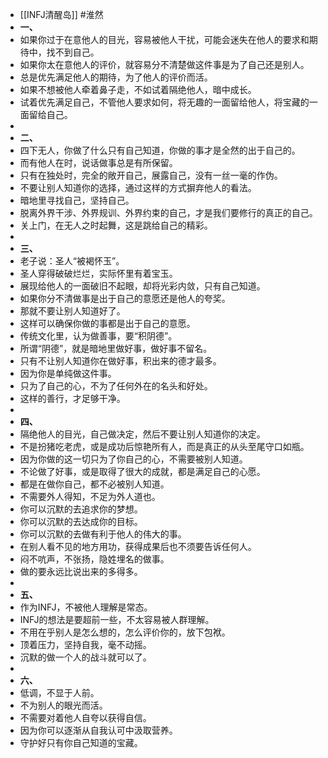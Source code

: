 - [[INFJ清醒岛]] #淮然
- **一、**
- 如果你过于在意他人的目光，容易被他人干扰，可能会迷失在他人的要求和期待中，找不到自己。
- 如果你太在意他人的评价，就容易分不清楚做这件事是为了自己还是别人。
- 总是优先满足他人的期待，为了他人的评价而活。
- 如果不想被他人牵着鼻子走，不如试着隔绝他人，暗中成长。
- 试着优先满足自己，不管他人要求如何，将无趣的一面留给他人，将宝藏的一面留给自己。
-
- **二、**
- 四下无人，你做了什么只有自己知道，你做的事才是全然的出于自己的。
- 而有他人在时，说话做事总是有所保留。
- 只有在独处时，完全的敞开自己，展露自己，没有一丝一毫的作伪。
- 不要让别人知道你的选择，通过这样的方式摒弃他人的看法。
- 暗地里寻找自己，坚持自己。
- 脱离外界干涉、外界规训、外界约束的自己，才是我们要修行的真正的自己。
- 关上门，在无人之时起舞，这是跳给自己的精彩。
-
- **三、**
- 老子说：圣人“被褐怀玉”。
- 圣人穿得破破烂烂，实际怀里有着宝玉。
- 展现给他人的一面破旧不起眼，却将光彩内敛，只有自己知道。
- 如果你分不清做事是出于自己的意愿还是他人的夸奖。
- 那就不要让别人知道好了。
- 这样可以确保你做的事都是出于自己的意愿。
- 传统文化里，认为做善事，要“积阴德”。
- 所谓“阴德”，就是暗地里做好事，做好事不留名。
- 只有不让别人知道你在做好事，积出来的德才最多。
- 因为你是单纯做这件事。
- 只为了自己的心，不为了任何外在的名头和好处。
- 这样的善行，才足够干净。
-
- **四、**
- 隔绝他人的目光，自己做决定，然后不要让别人知道你的决定。
- 不是扮猪吃老虎，或是成功后惊艳所有人，而是真正的从头至尾守口如瓶。
- 因为你做的这一切只为了你自己的心，不需要被别人知道。
- 不论做了好事，或是取得了很大的成就，都是满足自己的心愿。
- 都是在做你自己，都不必被别人知道。
- 不需要外人得知，不足为外人道也。
- 你可以沉默的去追求你的梦想。
- 你可以沉默的去达成你的目标。
- 你可以沉默的去做有利于他人的伟大的事。
- 在别人看不见的地方用功，获得成果后也不须要告诉任何人。
- 闷不吭声，不张扬，隐姓埋名的做事。
- 做的要永远比说出来的多得多。
-
- **五、**
- 作为INFJ，不被他人理解是常态。
- INFJ的想法是要超前一些，不太容易被人群理解。
- 不用在乎别人是怎么想的，怎么评价你的，放下包袱。
- 顶着压力，坚持自我，毫不动摇。
- 沉默的做一个人的战斗就可以了。
-
- **六、**
- 低调，不显于人前。
- 不为别人的眼光而活。
- 不需要对着他人自夸以获得自信。
- 因为你可以逐渐从自我认可中汲取营养。
- 守护好只有你自己知道的宝藏。